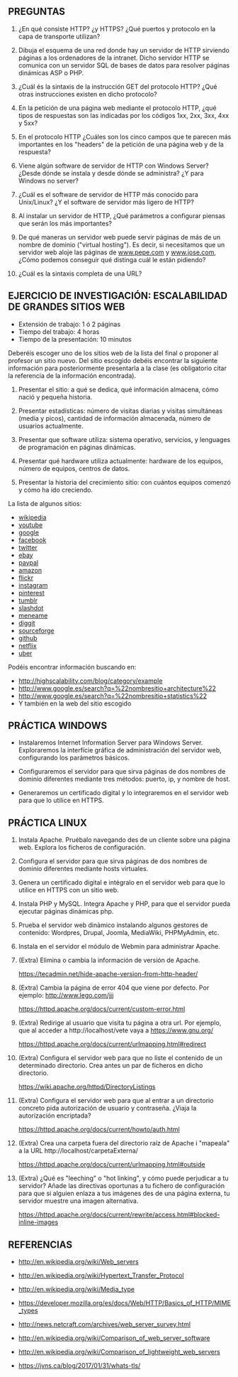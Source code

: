 PREGUNTAS
---------

 01. ¿En qué consiste HTTP? ¿y HTTPS? ¿Qué puertos y protocolo en la capa de transporte utilizan?

 02. Dibuja el esquema de una red donde hay un servidor de HTTP sirviendo páginas a los ordenadores de la intranet. Dicho servidor HTTP se comunica con un servidor SQL de bases de datos para resolver páginas dinámicas ASP o PHP.

 03. ¿Cuál és la sintaxis de la instrucción GET del protocolo HTTP? ¿Qué otras instrucciones existen en dicho protocolo?

 04. En la petición de una página web mediante el protocolo HTTP, ¿qué tipos de respuestas son las indicadas por los códigos 1xx, 2xx, 3xx, 4xx y 5xx?

 05. En el protocolo HTTP ¿Cuáles son los cinco campos que te parecen más importantes en los "headers" de la petición de una página web y de la respuesta?

 06. Viene algún software de servidor de HTTP con Windows Server? ¿Desde dónde se instala y desde dónde se administra? ¿Y para Windows no server?

 07. ¿Cuál es el software de servidor de HTTP más conocido para Unix/Linux? ¿Y el software de servidor más ligero de HTTP?

 08. Al instalar un servidor de HTTP, ¿Qué parámetros a configurar piensas que serán los más importantes?

 09. De qué maneras un servidor web puede servir páginas de más de un nombre de dominio ("virtual hosting"). Es decir, si necesitamos que un servidor web aloje las páginas de www.pepe.com y www.jose.com, ¿Cómo podemos conseguir qué distinga cuál le están pidiendo?
 
 10. ¿Cuál es la sintaxis completa de una URL?





EJERCICIO DE INVESTIGACIÓN: ESCALABILIDAD DE GRANDES SITIOS WEB
---------------------------------------------------------------

  * Extensión de trabajo: 1 ó 2 páginas
  * Tiempo del trabajo: 4 horas
  * Tiempo de la presentación: 10 minutos

Deberéis escoger uno de los sitios web de la lista del final o proponer al profesor un sitio nuevo. Del sitio escogido debéis encontrar la siguiente información para posteriormente presentarla a la clase (es obligatorio citar la referencia de la información encontrada).

  1. Presentar el sitio: a qué se dedica, qué información almacena, cómo nació y pequeña historia.

  2. Presentar estadísticas: número de visitas diarias y visitas simultáneas (media y picos), cantidad de información almacenada, número de usuarios actualmente.

  3. Presentar que software utiliza: sistema operativo, servicios, y lenguages de programación en páginas dinámicas.

  4. Presentar qué hardware utiliza actualmente: hardware de los equipos, número de equipos, centros de datos.

  5. Presentar la historia del crecimiento sitio: con cuántos equipos comenzó y cómo ha ido creciendo.

La lista de algunos sitios:

  * [wikipedia](https://www.wikipedia.org/)
  * [youtube](https://www.youtube.com/)
  * [google](https://www.google.com/)
  * [facebook](https://www.facebook.com/)
  * [twitter](https://www.twitter.com/)
  * [ebay](https://www.ebay.com/)
  * [paypal](https://www.paypal.com/)
  * [amazon](https://www.amazon.com/)
  * [flickr](https://www.flickr.com/)
  * [instagram](https://www.instagram.com/)
  * [pinterest](https://www.pinterest.com/)
  * [tumblr](https://www.tumblr.com/)
  * [slashdot](https://www.slashdot.org/)
  * [meneame](https://www.meneame.net/)
  * [diggit](https://www.digg.com/)
  * [sourceforge](https://www.sourceforge.net/)
  * [github](https://www.github.com/)
  * [netflix](https://www.netflix.com/)
  * [uber](https://www.uber.com/)

Podéis encontrar información buscando en:

  * <http://highscalability.com/blog/category/example>
  * <http://www.google.es/search?q=%22nombresitio+architecture%22>
  * <http://www.google.es/search?q=%22nombresitio+statistics%22>
  * Y también en la web del sitio escogido





PRÁCTICA WINDOWS
----------------

  - Instalaremos Internet Information Server para Windows Server. Exploraremos la interfície gráfica de administración del servidor web, configurando los parámetros básicos.

  - Configuraremos el servidor para que sirva páginas de dos nombres de dominio diferentes mediante tres métodos: puerto, ip, y nombre de host.

  - Generaremos un certificado digital y lo integraremos en el servidor web para que lo utilice en HTTPS.





PRÁCTICA LINUX
--------------

 01. Instala Apache. Pruébalo navegando des de un cliente sobre una página web. Explora los ficheros de configuración.

 02. Configura el servidor para que sirva páginas de dos nombres de dominio diferentes mediante hosts virtuales.

 03. Genera un certificado digital e intégralo en el servidor web para que lo utilice en HTTPS con un sitio web.
  
 04. Instala PHP y MySQL. Integra Apache y PHP, para que el servidor pueda ejecutar páginas dinámicas php.
  
 05. Prueba el servidor web dinàmico instalando algunos gestores de contenido: Wordpres, Drupal, Joomla, MediaWiki, PHPMyAdmin, etc.

 06. Instala en el servidor el módulo de Webmin para administrar Apache.
 
 07. (Extra) Elimina o cambia la información de versión de Apache.

     <https://tecadmin.net/hide-apache-version-from-http-header/>

 08. (Extra) Cambia la página de error 404 que viene por defecto. Por ejemplo: <http://www.lego.com/jjj>

     <https://httpd.apache.org/docs/current/custom-error.html>

 09. (Extra) Redirige al usuario que visita tu página a otra url. Por ejemplo, que al acceder a http://localhost/vete vaya a https://www.gnu.org/

     <https://httpd.apache.org/docs/current/urlmapping.html#redirect>

 10. (Extra) Configura el servidor web para que no liste el contenido de un determinado directorio. Crea antes un par de ficheros en dicho directorio.

     <https://wiki.apache.org/httpd/DirectoryListings>

 11. (Extra) Configura el servidor web para que al entrar a un directorio concreto pida autorización de usuario y contraseña. ¿Viaja la autorización encriptada?

     <https://httpd.apache.org/docs/current/howto/auth.html>

 12. (Extra) Crea una carpeta fuera del directorio raíz de Apache i "mapeala" a la URL http://localhost/carpetaExterna/

     <https://httpd.apache.org/docs/current/urlmapping.html#outside>

 13. (Extra) ¿Qué es "leeching" o "hot linking", y cómo puede perjudicar a tu servidor? Añade las directivas oportunas a tu fichero de configuración para que si alguien enlaza a tus imágenes des de una página externa, tu servidor muestre una imagen alternativa.

     <https://httpd.apache.org/docs/current/rewrite/access.html#blocked-inline-images>






REFERENCIAS
-----------

  - <http://en.wikipedia.org/wiki/Web_servers>

  - <http://en.wikipedia.org/wiki/Hypertext_Transfer_Protocol>

  - <http://en.wikipedia.org/wiki/Media_type>

  - <https://developer.mozilla.org/es/docs/Web/HTTP/Basics_of_HTTP/MIME_types>

  - <http://news.netcraft.com/archives/web_server_survey.html>

  - <http://en.wikipedia.org/wiki/Comparison_of_web_server_software>

  - <http://en.wikipedia.org/wiki/Comparison_of_lightweight_web_servers>
  
  - <https://jvns.ca/blog/2017/01/31/whats-tls/>

